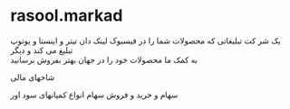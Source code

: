 # rasool.markad
 یک   شر کت   تبلیغاتی  که  محصولات   شما را  در  فیسبوک   لینک دان   تیتر  و  اینستا و یوتوپ   تبلیغ   می کند  و  دیگر  
به  کمک  ما  محصولات  خود  را  در  جهان  بهتر  بفروش  برسانید  


شاخهای  مالی   


سهام   و  خرید و  فروش  سهام   انواع  کمپانهای   سود  اور 
